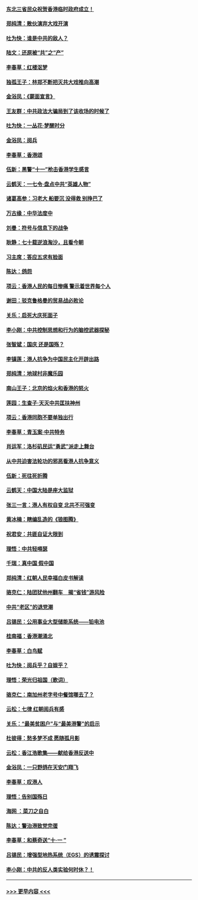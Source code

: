 #### [东北三省民众祝贺香港临时政府成立！](../pages/nsc993/n11571215.md?t=10061433) 
#### [郑纯清：散伙演弃大戏开演](../pages/nsc993/n11570826.md?t=10061433) 
#### [吐为快：谁是中共的敌人？](../pages/nsc993/n11570817.md?t=10061433) 
#### [陆文：还原被“共”之“产”](../pages/nsc993/n11570798.md?t=10061433) 
#### [李春草：红楼沤梦](../pages/nsc993/n11569673.md?t=10061433) 
#### [独孤王子：林郑不断把灭共大戏推向高潮](../pages/nsc993/n11569381.md?t=10061433) 
#### [金浴凤：《蒙面宣言》](../pages/nsc993/n11569368.md?t=10061433) 
#### [王友群：中共政法大骗局到了该收场的时候了](../pages/nsc993/n11568940.md?t=10061433) 
#### [吐为快：一丛花‧梦醒时分](../pages/nsc993/n11567491.md?t=10061433) 
#### [金浴凤：阅兵](../pages/nsc993/n11567454.md?t=10061433) 
#### [李春草：香港颂](../pages/nsc993/n11567444.md?t=10061433) 
#### [伍新：黑警“十一”枪击香港学生感言](../pages/nsc993/n11567426.md?t=10061433) 
#### [云鹤天：一七令‧盘点中共“英雄人物”](../pages/nsc993/n11567091.md?t=10061433) 
#### [诸葛高参：习老大 船要沉 没得救 别挣巴了](../pages/nsc993/n11566976.md?t=10061433) 
#### [万古缘：中华法度中](../pages/nsc993/n11566726.md?t=10061433) 
#### [刘曼：符号与信息下的战争](../pages/nsc993/n11564655.md?t=10061433) 
#### [耿静：七十载逆浪淘沙，且看今朝](../pages/nsc993/n11564520.md?t=10061433) 
#### [习主席：答应五求有脸面](../pages/nsc993/n11563953.md?t=10061433) 
#### [陈达：鸽怨](../pages/nsc993/n11561879.md?t=10061433) 
#### [项云：香港人民的每日惨痛  警示着世界每个人](../pages/nsc993/n11559273.md?t=10061433) 
#### [谢田：驳克鲁格曼的贸易战必败论](../pages/nsc993/n11555840.md?t=10061433) 
#### [关乐：启死大庆死面子](../pages/nsc993/n11556823.md?t=10061433) 
#### [李小刚：中共控制思想和行为的脑控武器探秘](../pages/nsc993/n11556776.md?t=10061433) 
#### [张智斌：国庆  还是国殇？](../pages/nsc993/n11556617.md?t=10061433) 
#### [李镇莲：港人抗争为中国民主化开辟出路](../pages/nsc993/n11556570.md?t=10061433) 
#### [郑纯清：地球村非魔乐园](../pages/nsc993/n11555415.md?t=10061433) 
#### [南山王子：北京的焰火和香港的怒火](../pages/nsc993/n11555318.md?t=10061433) 
#### [莲园：生查子·天灭中共匡扶神州](../pages/nsc993/n11555302.md?t=10061433) 
#### [项云：香港同胞不要单独出行](../pages/nsc993/n11555276.md?t=10061433) 
#### [李春草：青玉案‧中共特务](../pages/nsc993/n11552356.md?t=10061433) 
#### [肖运军：洛杉矶民运“勇武”派走上舞台](../pages/nsc993/n11551595.md?t=10061433) 
#### [从中共迫害法轮功的邪恶看港人抗争意义](../pages/nsc993/n11540858.md?t=10061433) 
#### [伍新：死往死折腾](../pages/nsc993/n11550174.md?t=10061433) 
#### [云鹤天：中国大陆是座大监狱](../pages/nsc993/n11550155.md?t=10061433) 
#### [张三一言：港人有权自变 北共不可强变](../pages/nsc993/n11550132.md?t=10061433) 
#### [黄冰楠：瞎编乱造的《狼图腾》](../pages/nsc993/n11550082.md?t=10061433) 
#### [祝君安：共匪自证大限到](../pages/nsc993/n11550041.md?t=10061433) 
#### [理悟：中共轻嘚瑟](../pages/nsc993/n11547978.md?t=10061433) 
#### [千瑞：真中国 假中国](../pages/nsc993/n11547865.md?t=10061433) 
#### [郑纯清：红朝人民幸福白皮书解读](../pages/nsc993/n11547499.md?t=10061433) 
#### [骆克仁：陆团犹他州翻车　揭“省钱”游风险](../pages/nsc993/n11546977.md?t=10061433) 
#### [中共“老区”的退党潮](../pages/nsc993/n11545995.md?t=10061433) 
#### [吕锡民：公用事业大型储能系统——铅电池](../pages/nsc993/n11545701.md?t=10061433) 
#### [桂南福：香港潮涌北](../pages/nsc993/n11545682.md?t=10061433) 
#### [李春草：白鸟赋](../pages/nsc993/n11545663.md?t=10061433) 
#### [吐为快：阅兵乎？自娱乎？](../pages/nsc993/n11545625.md?t=10061433) 
#### [理悟：荣光归祖国（歌词）](../pages/nsc993/n11545616.md?t=10061433) 
#### [骆克仁：南加州老字号中餐馆哪去了？](../pages/nsc993/n11545120.md?t=10061433) 
#### [云松：七律 红朝阅兵有感](../pages/nsc993/n11542394.md?t=10061433) 
#### [关乐：“最美贫困户”与“最美港警”的启示](../pages/nsc993/n11542252.md?t=10061433) 
#### [杜彼得：愁多梦不成 愿随孤月影](../pages/nsc993/n11540296.md?t=10061433) 
#### [云松：香江浩歌集——献给香港反送中](../pages/nsc993/n11540149.md?t=10061433) 
#### [金浴凤：一只野鸽在天安门翔飞](../pages/nsc993/n11540280.md?t=10061433) 
#### [李春草：叹港人](../pages/nsc993/n11540119.md?t=10061433) 
#### [理悟：告别国殇日](../pages/nsc993/n11539610.md?t=10061433) 
#### [海网 ：菜刀之自白](../pages/nsc993/n11539597.md?t=10061433) 
#### [陈达：警治港致党完蛋](../pages/nsc993/n11538127.md?t=10061433) 
#### [李春草：和蔡奇送“十·一 ”](../pages/nsc993/n11537810.md?t=10061433) 
#### [吕锡民：增强型地热系统（EGS）的诱震探讨](../pages/nsc993/n11537765.md?t=10061433) 
#### [李小刚：中共的反人类实验何时休？！](../pages/nsc993/n11537669.md?t=10061433) 

----
#### [ >>> 更早内容 <<< ](../indexes/nsc993-earlier.md)
